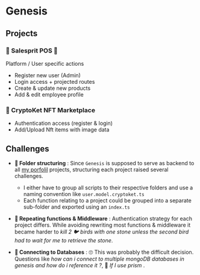 # **Genesis**

## **Projects**

### **🥕 Salesprit POS 🧺**

Platform / User specific actions

- Register new user (Admin)
- Login access + projected routes
- Create & update new products
- Add & edit employee profile

### **🤖 CryptoKet NFT Marketplace**

- Authentication access (register & login)
- Add/Upload Nft items with image data

## **Challenges**

- **📁 Folder structuring** : Since `Genesis` is supposed to serve as backend to all [my porfolil]("") projects, structuring each project raised several challenges.
  - I either have to group all scripts to their respective folders and use a naming convention like `user.model.cryptoket.ts`
  - Each function relating to a project could be grouped into a separate sub-folder and exported using an `index.ts`

- **🔁 Repeating functions & Middleware** : Authentication strategy for each project differs. While avoiding rewriting most functions & middleware it became harder to _kill 2 🐦 birds with one stone unless the second bird had to wait for me to retrieve the stone_.

- **💾 Connecting to Databases** : 🙄 This was probably the difficult decision. Questions like _how can i connect to multiple mongoDB databases in genesis and how do i reference it ?_, 🤔 _If I use prism_ .

